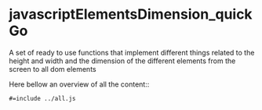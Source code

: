 # javascriptElementsDimension_quickGo
A set of ready to use functions that implement different things related to the height and width and the dimension of the different elements from the screen to all dom elements

Here bellow an overview of all the content::

```
#=include ../all.js
```